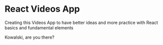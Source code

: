 # React Videos App

Creating this Videos App to have better ideas and more practice with React basics and fundamental elements

Kowalski, are you there?
